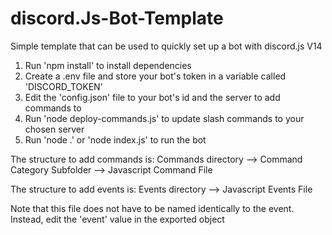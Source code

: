 # discord.Js-Bot-Template

Simple template that can be used to quickly set up a bot with discord.js V14

1) Run 'npm install' to install dependencies
2) Create a .env file and store your bot's token in a variable called 'DISCORD_TOKEN'
3) Edit the 'config.json' file to your bot's id and the server to add commands to
4) Run 'node deploy-commands.js' to update slash commands to your chosen server
5) Run 'node .' or 'node index.js' to run the bot

The structure to add commands is:
Commands directory
  --> Command Category Subfolder
      --> Javascript Command File

The structure to add events is:
Events directory
  --> Javascript Events File
      
  Note that this file does not have to be named identically to the event. Instead, edit the 'event' value in the exported object
